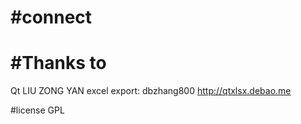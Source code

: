 #connect
=======

#Thanks to 
=======
Qt
LIU ZONG YAN
excel export: dbzhang800 http://qtxlsx.debao.me

#license
GPL

